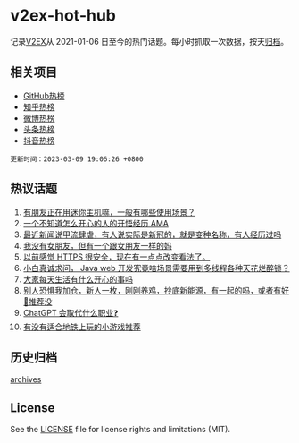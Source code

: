 # v2ex-hot-hub

 记录[V2EX](https://www.v2ex.com/)从 2021-01-06 日至今的热门话题。每小时抓取一次数据，按天[归档](archives)。
 
 ## 相关项目

- [GitHub热榜](https://github.com/snaildev/github-hot-hub)
- [知乎热榜](https://github.com/snaildev/zhihu-hot-hub)
- [微博热榜](https://github.com/snaildev/weibo-hot-hub)
- [头条热榜](https://github.com/snaildev/toutiao-hot-hub)
- [抖音热榜](https://github.com/snaildev/douyin-hot-hub)


 `更新时间：2023-03-09 19:06:26 +0800`

## 热议话题

1. [有朋友正在用迷你主机嘛，一般有哪些使用场景？](https://www.v2ex.com/t/922359)
1. [一个不知道怎么开心的人的开悟经历 AMA](https://www.v2ex.com/t/922439)
1. [最近新闻说甲流肆虐，有人说实际是新冠的，就是变种名称，有人经历过吗](https://www.v2ex.com/t/922474)
1. [我没有女朋友，但有一个跟女朋友一样的妈](https://www.v2ex.com/t/922395)
1. [以前感觉 HTTPS 很安全，现在有一点点改变看法了。](https://www.v2ex.com/t/922534)
1. [小白真诚求问， Java web 开发究竟啥场景需要用到多线程各种天花烂醉锁？](https://www.v2ex.com/t/922519)
1. [大家每天生活有什么开心的事吗](https://www.v2ex.com/t/922514)
1. [别人恐惧我加仓，新人一枚，刚刚养鸡，抄底新能源，有一起的吗，或者有好🐔推荐没](https://www.v2ex.com/t/922486)
1. [ChatGPT 会取代什么职业❓](https://www.v2ex.com/t/922389)
1. [有没有适合地铁上玩的小游戏推荐](https://www.v2ex.com/t/922423)

## 历史归档

[archives](archives)

## License

See the [LICENSE](LICENSE) file for license rights and limitations (MIT).
